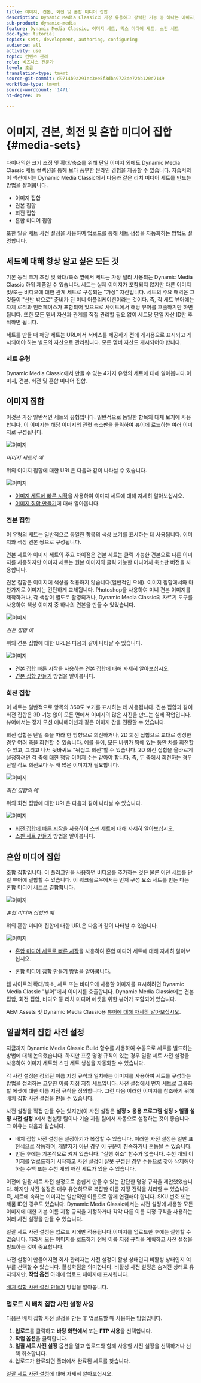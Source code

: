 ```yaml
---
title: 이미지, 견본, 회전 및 혼합 미디어 집합
description: Dynamic Media Classic의 가장 유용하고 강력한 기능 중 하나는 이미지, 견본, 회전 및 혼합 미디어 세트와 같은 리치 미디어 세트를 만들 수 있다는 것입니다. 각 리치 미디어 세트가 무엇이고 Dynamic Media Classic에서 각 유형을 만드는 방법을 알아봅니다. 업로드 시 리치 미디어 세트 생성 프로세스를 자동화하는 일괄 세트 사전 설정에 대해 자세히 알아보십시오.
sub-product: dynamic-media
feature: Dynamic Media Classic, 이미지 세트, 믹스 미디어 세트, 스핀 세트
doc-type: tutorial
topics: sets, development, authoring, configuring
audience: all
activity: use
topic: 컨텐츠 관리
role: 비즈니스 전문가
level: 초급
translation-type: tm+mt
source-git-commit: d9714b9a291ec3ee5f3dba9723de72bb120d2149
workflow-type: tm+mt
source-wordcount: '1471'
ht-degree: 1%

---
```



# 이미지, 견본, 회전 및 혼합 미디어 집합 {#media-sets}

다이내믹한 크기 조정 및 확대/축소를 위해 단일 이미지 외에도 Dynamic Media Classic 세트 컬렉션을 통해 보다 풍부한 온라인 경험을 제공할 수 있습니다. 자습서의 이 섹션에서는 Dynamic Media Classic에서 다음과 같은 리치 미디어 세트를 만드는 방법을 살펴봅니다.

- 이미지 집합
- 견본 집합
- 회전 집합
- 혼합 미디어 집합

또한 일괄 세트 사전 설정을 사용하여 업로드를 통해 세트 생성을 자동화하는 방법도 설명합니다.

## 세트에 대해 항상 알고 싶은 모든 것

기본 동적 크기 조정 및 확대/축소 옆에서 세트는 가장 널리 사용되는 Dynamic Media Classic 하위 제품일 수 있습니다. 세트는 실제 이미지가 포함되지 않지만 다른 이미지 및/또는 비디오에 대한 관계 세트로 구성되는 &quot;가상&quot; 자산입니다. 세트의 주요 매력은 그것들이 &quot;선반 밖으로&quot; 준비가 된 미니 어플리케이션이라는 것이다. 즉, 각 세트 뷰어에는 자체 로직과 인터페이스가 포함되어 있으므로 사이트에서 해당 뷰어를 호출하기만 하면 됩니다. 또한 모든 멤버 자산과 관계를 직접 관리할 필요 없이 세트당 단일 자산 ID만 추적하면 됩니다.

세트를 만들 때 해당 세트는 URL에서 서비스를 제공하기 전에 게시용으로 표시되고 게시되어야 하는 별도의 자산으로 관리됩니다. 모든 멤버 자산도 게시되어야 합니다.

### 세트 유형

Dynamic Media Classic에서 만들 수 있는 4가지 유형의 세트에 대해 알아봅니다.이미지, 견본, 회전 및 혼합 미디어 집합.

## 이미지 집합

이것은 가장 일반적인 세트의 유형입니다. 일반적으로 동일한 항목의 대체 보기에 사용합니다. 이 이미지는 해당 이미지의 관련 축소판을 클릭하여 뷰어에 로드하는 여러 이미지로 구성됩니다.

![이미지](assets/media-sets/image-set-1.jpg)

_이미지 세트의 예_

위의 이미지 집합에 대한 URL은 다음과 같이 나타날 수 있습니다.

![이미지](assets/media-sets/image-set-url-1.png)

- [이미지 세트에 빠른 시작](https://docs.adobe.com/content/help/en/dynamic-media-classic/using/image-sets/quick-start-image-sets.html)을 사용하여 이미지 세트에 대해 자세히 알아보십시오.
- [이미지 집합 만들기](https://docs.adobe.com/content/help/en/dynamic-media-classic/using/image-sets/creating-image-set.html#creating-an-image-set)에 대해 알아봅니다.

### 견본 집합

이 유형의 세트는 일반적으로 동일한 항목의 색상 보기를 표시하는 데 사용됩니다. 이미지와 색상 견본 쌍으로 구성됩니다.

견본 세트와 이미지 세트의 주요 차이점은 견본 세트는 클릭 가능한 견본으로 다른 이미지를 사용하지만 이미지 세트는 원본 이미지의 클릭 가능한 미니어처 축소판 버전을 사용합니다.

견본 집합은 이미지에 색상을 적용하지 않습니다(일반적인 오해). 이미지 집합에서와 마찬가지로 이미지는 간단하게 교체됩니다. Photoshop을 사용하여 미니 견본 이미지를 제작하거나, 각 색상이 별도로 촬영되거나, Dynamic Media Classic의 자르기 도구를 사용하여 색상 이미지 중 하나의 견본을 만들 수 있었습니다.

![이미지](assets/media-sets/image-set-2.jpg)

_견본 집합 예_

위의 견본 집합에 대한 URL은 다음과 같이 나타날 수 있습니다.

![이미지](assets/media-sets/image-set_url.png)

- [견본 집합 빠른 시작](https://docs.adobe.com/content/help/en/dynamic-media-classic/using/swatch-sets/quick-start-swatch-sets.html)을 사용하는 견본 집합에 대해 자세히 알아보십시오.
- [견본 집합 만들기](https://docs.adobe.com/content/help/en/dynamic-media-classic/using/swatch-sets/creating-swatch-set.html#creating-a-swatch-set) 방법을 알아봅니다.

### 회전 집합

이 세트는 일반적으로 항목의 360도 보기를 표시하는 데 사용됩니다. 견본 집합과 같이 회전 집합은 3D 기능 없이 모든 면에서 이미지의 많은 사진을 만드는 실제 작업입니다. 뷰어에서는 정지 모션 애니메이션과 같은 이미지 간을 전환할 수 있습니다.

회전 집합은 단일 축을 따라 한 방향으로 회전하거나, 2D 회전 집합으로 교대로 생성한 경우 여러 축을 회전할 수 있습니다. 예를 들어, 모든 바퀴가 땅에 있는 동안 차를 회전할 수 있고, 그리고 나서 뒷바퀴도 &quot;뒤집고 회전&quot;할 수 있습니다. 2D 회전 집합을 올바르게 설정하려면 각 축에 대한 행당 이미지 수는 같아야 합니다. 즉, 두 축에서 회전하는 경우 단일 각도 회전보다 두 배 많은 이미지가 필요합니다.

![이미지](assets/media-sets/image-set-3.png)

_회전 집합의 예_

위의 회전 집합에 대한 URL은 다음과 같이 나타날 수 있습니다.

![이미지](assets/media-sets/spin-set.png)

- [회전 집합에 빠른 시작](https://docs.adobe.com/content/help/en/dynamic-media-classic/using/spin-sets/quick-start-spin-sets.html)을 사용하여 스핀 세트에 대해 자세히 알아보십시오.
- [스핀 세트 만들기](https://docs.adobe.com/content/help/en/dynamic-media-classic/using/spin-sets/creating-spin-set.html#creating-a-spin-set) 방법을 알아봅니다.

## 혼합 미디어 집합

조합 집합입니다. 이 플러그인을 사용하면 비디오를 추가하는 것은 물론 이전 세트를 단일 뷰어에 결합할 수 있습니다. 이 워크플로우에서는 먼저 구성 요소 세트를 만든 다음 혼합 미디어 세트로 결합합니다.

![이미지](assets/media-sets/image-set-4.png)

_혼합 미디어 집합의 예_

위의 혼합 미디어 집합에 대한 URL은 다음과 같이 나타날 수 있습니다.

![이미지](assets/media-sets/image-set-url-1.png)

- [혼합 미디어 세트로 빠른 시작](https://docs.adobe.com/content/help/en/dynamic-media-classic/using/mixed-media-sets/quick-start-mixed-media-sets.html)을 사용하여 혼합 미디어 세트에 대해 자세히 알아보십시오.

- [혼합 미디어 집합 만들기](https://docs.adobe.com/content/help/en/dynamic-media-classic/using/mixed-media-sets/creating-mixed-media-set.html#creating-a-mixed-media-set) 방법을 알아봅니다.

웹 사이트의 확대/축소, 세트 또는 비디오에 사용할 이미지를 표시하려면 Dynamic Media Classic &quot;뷰어&quot;에서 이미지를 호출합니다. Dynamic Media Classic에는 견본 집합, 회전 집합, 비디오 등 리치 미디어 에셋을 위한 뷰어가 포함되어 있습니다.

AEM Assets 및 Dynamic Media Classic용 [뷰어에 대해 자세히 알아보십시오](https://docs.adobe.com/content/help/en/dynamic-media-developer-resources/library/viewers-aem-assets-dmc/c-html5-s7-aem-asset-viewers.html).

## 일괄처리 집합 사전 설정

지금까지 Dynamic Media Classic Build 함수를 사용하여 수동으로 세트를 빌드하는 방법에 대해 논의했습니다. 하지만 표준 명명 규칙이 있는 경우 일괄 세트 사전 설정을 사용하여 이미지 세트와 스핀 세트 생성을 자동화할 수 있습니다.

각 사전 설정은 정의된 이름 지정 규칙과 일치하는 이미지를 사용하여 세트를 구성하는 방법을 정의하는 고유한 이름 지정 지침 세트입니다. 사전 설정에서 먼저 세트로 그룹화할 에셋에 대한 이름 지정 규칙을 정의합니다. 그런 다음 이러한 이미지를 참조하기 위해 배치 집합 사전 설정을 만들 수 있습니다.

사전 설정을 직접 만들 수는 있지만(이 사전 설정은 **설정 > 응용 프로그램 설정 > 일괄 설정 사전 설정** )에서 컨설팅 팀이나 기술 지원 팀에서 자동으로 설정하는 것이 좋습니다. 그 이유는 다음과 같습니다.

- 배치 집합 사전 설정은 설정하기가 복잡할 수 있습니다. 이러한 사전 설정은 일반 표현식으로 작동하며, 개발자가 아닌 경우 이 구문이 친숙하거나 혼동될 수 있습니다.
- 만든 후에는 기본적으로 켜져 있습니다. &quot;실행 취소&quot; 함수가 없습니다. 수천 개의 이미지를 업로드하기 시작하고 사전 설정이 잘못 구성된 경우 수동으로 찾아 삭제해야 하는 수백 또는 수천 개의 깨진 세트가 있을 수 있습니다.

이전에 일괄 세트 사전 설정으로 손쉽게 만들 수 있는 간단한 명명 규칙을 제안했었습니다. 하지만 사전 설정은 매우 유연하므로 복잡한 이름 지정 전략을 처리할 수 있습니다. 즉, 세트에 속하는 이미지는 일반적인 이름으로 함께 연결해야 합니다. SKU 번호 또는 제품 ID인 경우도 있습니다. Dynamic Media Classic에서는 사전 설정에 사용할 모든 이미지에 대한 기본 이름 지정 규칙을 지정하거나 각각 다른 이름 지정 규칙을 사용하는 여러 사전 설정을 만들 수 있습니다.

일괄 세트 사전 설정은 업로드 시에만 적용됩니다.이미지를 업로드한 후에는 실행할 수 없습니다. 따라서 모든 이미지를 로드하기 전에 이름 지정 규칙을 계획하고 사전 설정을 빌드하는 것이 중요합니다.

사전 설정이 만들어지면 회사 관리자는 사전 설정이 활성 상태인지 비활성 상태인지 여부를 선택할 수 있습니다. 활성화됨을 의미합니다. 비활성 사전 설정은 숨겨진 상태로 유지되지만, **작업 옵션** 아래에 업로드 페이지에 표시됩니다.

[배치 집합 사전 설정 만들기](https://docs.adobe.com/content/help/en/dynamic-media-classic/using/setup/application-setup.html#creating-a-batch-set-preset) 방법을 알아봅니다.

### 업로드 시 배치 집합 사전 설정 사용

다음은 배치 집합 사전 설정을 만든 후 업로드할 때 사용하는 방법입니다.

1. **업로드**&#x200B;를 클릭하고 **바탕 화면에서** 또는 **FTP 사용**&#x200B;을 선택합니다.
2. **작업 옵션**&#x200B;을 클릭합니다.
3. **일괄 세트 사전 설정** 옵션을 열고 업로드와 함께 사용할 사전 설정을 선택하거나 선택 취소합니다.
4. 업로드가 완료되면 폴더에서 완료된 세트를 찾습니다.

[일괄 세트 사전 설정](https://docs.adobe.com/content/help/en/dynamic-media-classic/using/setup/application-setup.html#batch-set-presets)에 대해 자세히 알아보십시오.
